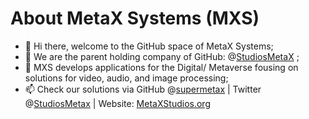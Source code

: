 # About MetaX Systems (MXS)
- 👋 Hi there, welcome to the GitHub space of MetaX Systems;
- 👀 We are the parent holding company of GitHub: @[StudiosMetaX](https://github.com/StudiosMetaX/MetaXStudios) ;
- 🌱 MXS develops applications for the Digital/ Metaverse fousing on solutions for video, audio, and image processing;
- 📫 Check our solutions via GitHub @[supermetax](https://github.com/supermetax) | Twitter @[StudiosMetax](https://twitter.com/StudiosMetaX) | Website: [MetaXStudios.org](https://www.metaxstudios.org/)
